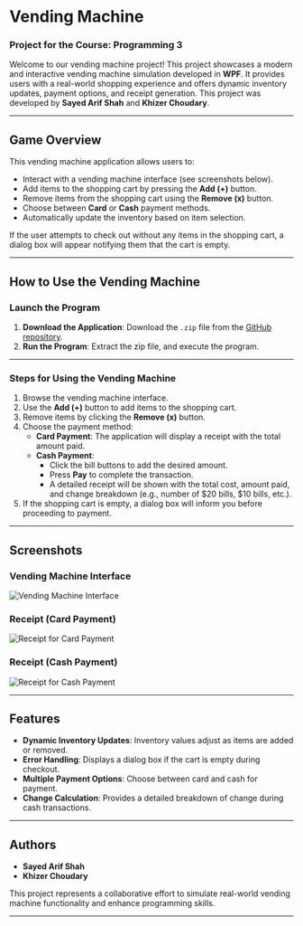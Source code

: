 # Vending Machine

### Project for the Course: Programming 3

Welcome to our vending machine project! This project showcases a modern and interactive vending machine simulation developed in **WPF**. It provides users with a real-world shopping experience and offers dynamic inventory updates, payment options, and receipt generation. This project was developed by **Sayed Arif Shah** and **Khizer Choudary**.

---

## Game Overview

This vending machine application allows users to:

- Interact with a vending machine interface (see screenshots below).
- Add items to the shopping cart by pressing the **Add (+)** button.
- Remove items from the shopping cart using the **Remove (x)** button.
- Choose between **Card** or **Cash** payment methods.
- Automatically update the inventory based on item selection.

If the user attempts to check out without any items in the shopping cart, a dialog box will appear notifying them that the cart is empty.

---

## How to Use the Vending Machine

### Launch the Program
1. **Download the Application**: Download the `.zip` file from the [GitHub repository](https://github.com/Arif9325/VendingMachineApp.git).
2. **Run the Program**: Extract the zip file, and execute the program.

---

### Steps for Using the Vending Machine

1. Browse the vending machine interface.
2. Use the **Add (+)** button to add items to the shopping cart.
3. Remove items by clicking the **Remove (x)** button.
4. Choose the payment method:
   - **Card Payment**: The application will display a receipt with the total amount paid.
   - **Cash Payment**: 
     - Click the bill buttons to add the desired amount.
     - Press **Pay** to complete the transaction.
     - A detailed receipt will be shown with the total cost, amount paid, and change breakdown (e.g., number of $20 bills, $10 bills, etc.).
5. If the shopping cart is empty, a dialog box will inform you before proceeding to payment.

---

## Screenshots

### Vending Machine Interface
![Vending Machine Interface](https://github.com/Arif9325/VendingMachineApp/blob/main/screenshots/vending_machine_interface.png)

### Receipt (Card Payment)
![Receipt for Card Payment](https://github.com/Arif9325/VendingMachineApp/blob/main/screenshots/card_payment_receipt.png)

### Receipt (Cash Payment)
![Receipt for Cash Payment](https://github.com/Arif9325/VendingMachineApp/blob/main/screenshots/cash_payment_receipt.png)

---

## Features

- **Dynamic Inventory Updates**: Inventory values adjust as items are added or removed.
- **Error Handling**: Displays a dialog box if the cart is empty during checkout.
- **Multiple Payment Options**: Choose between card and cash for payment.
- **Change Calculation**: Provides a detailed breakdown of change during cash transactions.

---

## Authors

- **Sayed Arif Shah**
- **Khizer Choudary**

This project represents a collaborative effort to simulate real-world vending machine functionality and enhance programming skills.

---
